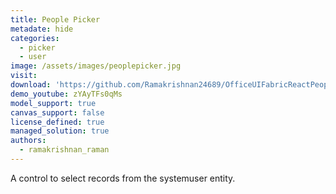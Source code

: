```yaml
---
title: People Picker
metadate: hide
categories:
  - picker
  - user
image: /assets/images/peoplepicker.jpg
visit: 
download: 'https://github.com/Ramakrishnan24689/OfficeUIFabricReactPeoplePicker'
demo_youtube: zYAyTFs0qMs
model_support: true
canvas_support: false
license_defined: true
managed_solution: true
authors:
  - ramakrishnan_raman
---
```


A control to select records from the systemuser entity.
